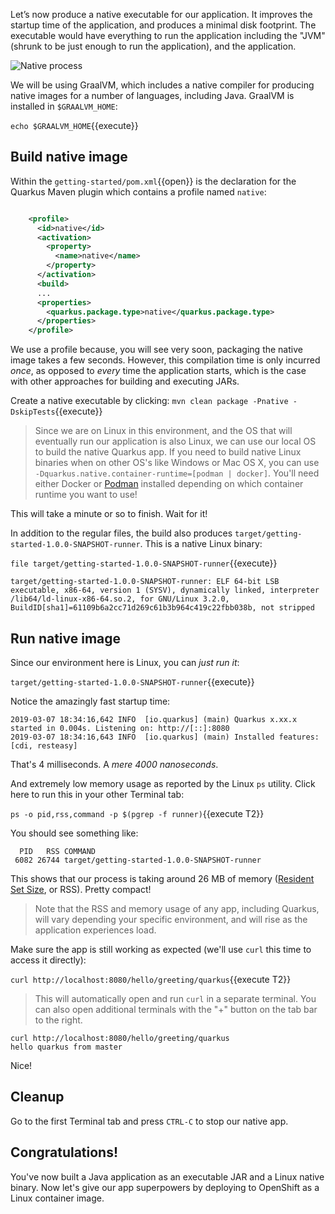 Let’s now produce a native executable for our application. It improves the startup time of the application, and produces a minimal disk footprint. The executable would have everything to run the application including the "JVM" (shrunk to be just enough to run the application), and the application.

![Native process](/openshift/assets/middleware/quarkus/native-image-process.png)

We will be using GraalVM, which includes a native compiler for producing native images for a number of languages, including Java. GraalVM is installed in `$GRAALVM_HOME`:

`echo $GRAALVM_HOME`{{execute}}

## Build native image

Within the `getting-started/pom.xml`{{open}} is the declaration for the Quarkus Maven plugin which contains a profile named `native`:

```xml

    <profile>
      <id>native</id>
      <activation>
        <property>
          <name>native</name>
        </property>
      </activation>
      <build>
      ...
      <properties>
        <quarkus.package.type>native</quarkus.package.type>
      </properties>
    </profile>

```
We use a profile because, you will see very soon, packaging the native image takes a few seconds. However, this compilation time is only incurred _once_, as opposed to _every_ time the application starts, which is the case with other approaches for building and executing JARs.

Create a native executable by clicking: `mvn clean package -Pnative -DskipTests`{{execute}}

> Since we are on Linux in this environment, and the OS that will eventually run our application is also Linux, we can use our local OS to build the native Quarkus app. If you need to build native Linux binaries when on other OS's like Windows or Mac OS X, you can use `-Dquarkus.native.container-runtime=[podman | docker]`. You'll need either Docker or [Podman](https://podman.io) installed depending on which container runtime you want to use!

This will take a minute or so to finish. Wait for it!

In addition to the regular files, the build also produces `target/getting-started-1.0.0-SNAPSHOT-runner`. This is a native Linux binary:

`file target/getting-started-1.0.0-SNAPSHOT-runner`{{execute}}

```console
target/getting-started-1.0.0-SNAPSHOT-runner: ELF 64-bit LSB executable, x86-64, version 1 (SYSV), dynamically linked, interpreter /lib64/ld-linux-x86-64.so.2, for GNU/Linux 3.2.0, BuildID[sha1]=61109b6a2cc71d269c61b3b964c419c22fbb038b, not stripped
```

## Run native image

Since our environment here is Linux, you can _just run it_:

`target/getting-started-1.0.0-SNAPSHOT-runner`{{execute}}

Notice the amazingly fast startup time:

```console
2019-03-07 18:34:16,642 INFO  [io.quarkus] (main) Quarkus x.xx.x started in 0.004s. Listening on: http://[::]:8080
2019-03-07 18:34:16,643 INFO  [io.quarkus] (main) Installed features: [cdi, resteasy]
```
That's 4 milliseconds. A _mere 4000 nanoseconds_.

And extremely low memory usage as reported by the Linux `ps` utility. Click here to run this in your other Terminal tab:

`ps -o pid,rss,command -p $(pgrep -f runner)`{{execute T2}}

You should see something like:

```console
  PID   RSS COMMAND
 6082 26744 target/getting-started-1.0.0-SNAPSHOT-runner
```

This shows that our process is taking around 26 MB of memory ([Resident Set Size](https://en.wikipedia.org/wiki/Resident_set_size), or RSS). Pretty compact!

> Note that the RSS and memory usage of any app, including Quarkus, will vary depending your specific environment, and will rise as the application experiences load.

Make sure the app is still working as expected (we'll use `curl` this time to access it directly):

`curl http://localhost:8080/hello/greeting/quarkus`{{execute T2}}

> This will automatically open and run `curl` in a separate terminal. You can also open additional terminals with the "+" button on the tab bar to the right.

```console
curl http://localhost:8080/hello/greeting/quarkus
hello quarkus from master
```

Nice!

## Cleanup

Go to the first Terminal tab and press `CTRL-C` to stop our native app.

## Congratulations!

You've now built a Java application as an executable JAR and a Linux native binary. Now let's give our app superpowers by deploying to OpenShift as a Linux container image.

